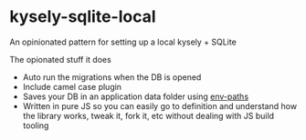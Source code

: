 # kysely-sqlite-local

An opinionated pattern for setting up a local kysely + SQLite

The opionated stuff it does
- Auto run the migrations when the DB is opened
- Include camel case plugin
- Saves your DB in an application data folder using [env-paths](https://www.npmjs.com/package/env-paths#usage)
- Written in pure JS so you can easily go to definition and understand how the library works, tweak it, fork it, etc without dealing with JS build tooling

